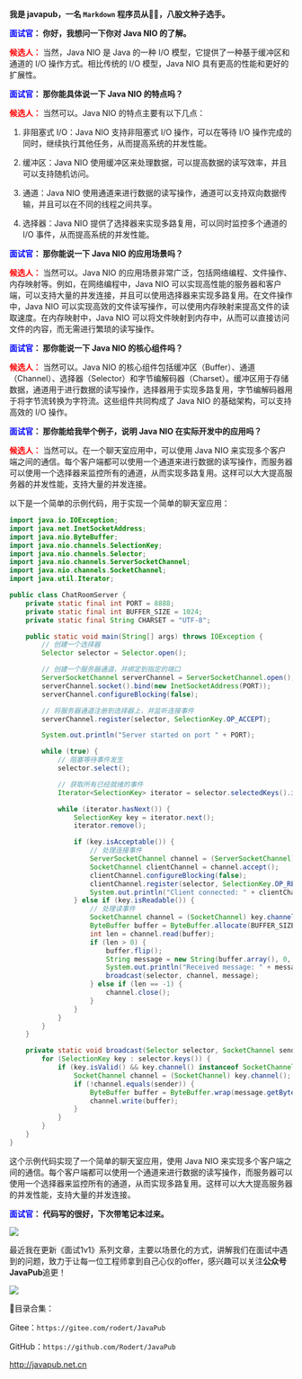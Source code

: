 **我是 javapub，一名 `Markdown` 程序员从👨‍💻，八股文种子选手。**




**<font color=blue>面试官</font>： 你好，我想问一下你对 Java NIO 的了解。**

**<font color=red>候选人：</font>** 当然，Java NIO 是 Java 的一种 I/O 模型，它提供了一种基于缓冲区和通道的 I/O 操作方式。相比传统的 I/O 模型，Java NIO 具有更高的性能和更好的扩展性。

**<font color=blue>面试官</font>： 那你能具体说一下 Java NIO 的特点吗？**

**<font color=red>候选人：</font>** 当然可以。Java NIO 的特点主要有以下几点：

1. 非阻塞式 I/O：Java NIO 支持非阻塞式 I/O 操作，可以在等待 I/O 操作完成的同时，继续执行其他任务，从而提高系统的并发性能。

2. 缓冲区：Java NIO 使用缓冲区来处理数据，可以提高数据的读写效率，并且可以支持随机访问。

3. 通道：Java NIO 使用通道来进行数据的读写操作，通道可以支持双向数据传输，并且可以在不同的线程之间共享。

4. 选择器：Java NIO 提供了选择器来实现多路复用，可以同时监控多个通道的 I/O 事件，从而提高系统的并发性能。

**<font color=blue>面试官</font>： 那你能说一下 Java NIO 的应用场景吗？**

**<font color=red>候选人：</font>** 当然可以。Java NIO 的应用场景非常广泛，包括网络编程、文件操作、内存映射等。例如，在网络编程中，Java NIO 可以实现高性能的服务器和客户端，可以支持大量的并发连接，并且可以使用选择器来实现多路复用。在文件操作中，Java NIO 可以实现高效的文件读写操作，可以使用内存映射来提高文件的读取速度。在内存映射中，Java NIO 可以将文件映射到内存中，从而可以直接访问文件的内容，而无需进行繁琐的读写操作。

**<font color=blue>面试官</font>： 那你能说一下 Java NIO 的核心组件吗？**

**<font color=red>候选人：</font>** 当然可以。Java NIO 的核心组件包括缓冲区（Buffer）、通道（Channel）、选择器（Selector）和字节编解码器（Charset）。缓冲区用于存储数据，通道用于进行数据的读写操作，选择器用于实现多路复用，字节编解码器用于将字节流转换为字符流。这些组件共同构成了 Java NIO 的基础架构，可以支持高效的 I/O 操作。

**<font color=blue>面试官</font>： 那你能给我举个例子，说明 Java NIO 在实际开发中的应用吗？**

**<font color=red>候选人：</font>** 当然可以。在一个聊天室应用中，可以使用 Java NIO 来实现多个客户端之间的通信。每个客户端都可以使用一个通道来进行数据的读写操作，而服务器可以使用一个选择器来监控所有的通道，从而实现多路复用。这样可以大大提高服务器的并发性能，支持大量的并发连接。

以下是一个简单的示例代码，用于实现一个简单的聊天室应用：

```java
import java.io.IOException;
import java.net.InetSocketAddress;
import java.nio.ByteBuffer;
import java.nio.channels.SelectionKey;
import java.nio.channels.Selector;
import java.nio.channels.ServerSocketChannel;
import java.nio.channels.SocketChannel;
import java.util.Iterator;

public class ChatRoomServer {
    private static final int PORT = 8888;
    private static final int BUFFER_SIZE = 1024;
    private static final String CHARSET = "UTF-8";

    public static void main(String[] args) throws IOException {
        // 创建一个选择器
        Selector selector = Selector.open();

        // 创建一个服务器通道，并绑定到指定的端口
        ServerSocketChannel serverChannel = ServerSocketChannel.open();
        serverChannel.socket().bind(new InetSocketAddress(PORT));
        serverChannel.configureBlocking(false);

        // 将服务器通道注册到选择器上，并监听连接事件
        serverChannel.register(selector, SelectionKey.OP_ACCEPT);

        System.out.println("Server started on port " + PORT);

        while (true) {
            // 阻塞等待事件发生
            selector.select();

            // 获取所有已经就绪的事件
            Iterator<SelectionKey> iterator = selector.selectedKeys().iterator();

            while (iterator.hasNext()) {
                SelectionKey key = iterator.next();
                iterator.remove();

                if (key.isAcceptable()) {
                    // 处理连接事件
                    ServerSocketChannel channel = (ServerSocketChannel) key.channel();
                    SocketChannel clientChannel = channel.accept();
                    clientChannel.configureBlocking(false);
                    clientChannel.register(selector, SelectionKey.OP_READ);
                    System.out.println("Client connected: " + clientChannel.getRemoteAddress());
                } else if (key.isReadable()) {
                    // 处理读事件
                    SocketChannel channel = (SocketChannel) key.channel();
                    ByteBuffer buffer = ByteBuffer.allocate(BUFFER_SIZE);
                    int len = channel.read(buffer);
                    if (len > 0) {
                        buffer.flip();
                        String message = new String(buffer.array(), 0, len, CHARSET);
                        System.out.println("Received message: " + message);
                        broadcast(selector, channel, message);
                    } else if (len == -1) {
                        channel.close();
                    }
                }
            }
        }
    }

    private static void broadcast(Selector selector, SocketChannel sender, String message) throws IOException {
        for (SelectionKey key : selector.keys()) {
            if (key.isValid() && key.channel() instanceof SocketChannel) {
                SocketChannel channel = (SocketChannel) key.channel();
                if (!channel.equals(sender)) {
                    ByteBuffer buffer = ByteBuffer.wrap(message.getBytes(CHARSET));
                    channel.write(buffer);
                }
            }
        }
    }
}
```

这个示例代码实现了一个简单的聊天室应用，使用 Java NIO 来实现多个客户端之间的通信。每个客户端都可以使用一个通道来进行数据的读写操作，而服务器可以使用一个选择器来监控所有的通道，从而实现多路复用。这样可以大大提高服务器的并发性能，支持大量的并发连接。


**<font color=blue>面试官</font>： 代码写的很好，下次带笔记本过来。**





![](https://ghproxy.com/https://raw.githubusercontent.com/Rodert/javapub_oss/main/other/joshua-rawson-harris-ouEe9842WRg-unsplash.jpg?raw=true)



最近我在更新《面试1v1》系列文章，主要以场景化的方式，讲解我们在面试中遇到的问题，致力于让每一位工程师拿到自己心仪的offer，感兴趣可以关注**公众号JavaPub**追更！


![](https://ghproxy.com/https://raw.githubusercontent.com/Rodert/javapub_oss/main/common/javapub-qr-code.png?raw=true)




🎁目录合集：

Gitee：`https://gitee.com/rodert/JavaPub`

GitHub：`https://github.com/Rodert/JavaPub`



<http://javapub.net.cn>
